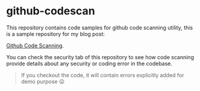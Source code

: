 # github-codescan

This repository contains code samples for github code scanning utility, this is a sample repository for my blog post:

[Github Code Scanning](https://iamninad.com/github-code-scanning/).

You can check the security tab of this repository to see how code scanning provide details about any security or coding error in the codebase.


> If you checkout the code, it will contain errors explicitly added for demo purpose 😛

